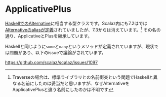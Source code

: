 # ApplicativePlus

[HaskellでのAlternative](https://hackage.haskell.org/package/base-4.8.1.0/docs/Control-Applicative.html#t:Alternative)に相当する型クラスです。Scalaz内にも7.2はでは[Alternativeのaliasが定義](https://github.com/scalaz/scalaz/blob/v7.2.29/core/src/main/scala/scalaz/package.scala#L228)されていましたが、7.3からは消えています。[^why-not-alternative]
その名の通り、ApplicativeとPlusを継承しています。

Haskellと同じように`some`と`many`というメソッドが定義されていますが、現状では問題があり、以下のissueで議論がされています。

<https://github.com/scalaz/scalaz/issues/1097>

[^why-not-alternative]: Traverseの場合は、標準ライブラリとの名前衝突という問題でHaskellと異なる名前にしたのは妥当だと思いますが、なぜAlternativeをApplicativePlusと違う名前にしたのかは不明です
